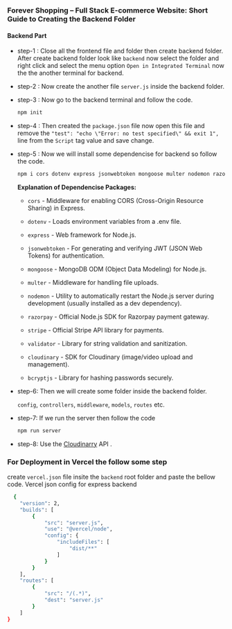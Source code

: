 ### Forever Shopping – Full Stack E-commerce Website: Short Guide to Creating the Backend Folder

#### Backend Part

- step-1 :
Close all the frontend file and folder then create backend folder. After create backend folder look like `backend` now select the folder and right click and select the menu option `Open in Integrated Terminal` now the the another terminal for backend.

- step-2 : Now create the another file `server.js` inside the backend folder.

- step-3 : Now go to the backend terminal and follow the code.
    ```sh
    npm init
    ```
- step-4 : Then created the `package.json` file now open this file and remove the `"test": "echo \"Error: no test specified\" && exit 1",` line from the `Script` tag value and save change. 

- step-5 : Now we will install some dependencise for backend so follow the code.

    ```sh
    npm i cors dotenv express jsonwebtoken mongoose multer nodemon razorpay strip validator cloudinary bcrypt
    ```

  **Explanation of Dependencise Packages:**

  - `cors` - Middleware for enabling CORS (Cross-Origin Resource Sharing) in Express.
  - `dotenv` - Loads environment variables from a .env file.
  
  - `express` - Web framework for Node.js.

  - `jsonwebtoken` - For generating and verifying JWT (JSON Web Tokens) for authentication.

  - `mongoose` - MongoDB ODM (Object Data Modeling) for Node.js.

  - `multer` - Middleware for handling file uploads.

  - `nodemon` - Utility to automatically restart the Node.js server during development (usually installed as a dev dependency).

  - `razorpay` - Official Node.js SDK for Razorpay payment gateway.

  - `stripe` - Official Stripe API library for payments.

  - `validator` - Library for string validation and sanitization.

  - `cloudinary` - SDK for Cloudinary (image/video upload and management).

  - `bcryptjs` - Library for hashing passwords securely.

- step-6: Then we will create some folder inside the backend folder.

     `config`, `controllers`, `middleware`, `models`, `routes` etc.
- step-7: If we run the server then follow the code 

    ```sh
    npm run server
    ```
- step-8: Use the [Cloudinarry](https://cloudinary.com/) API .




### For Deployment in Vercel the follow some step
create `vercel.json` file insite the `backend` root folder and paste the bellow code. Vercel json config for express backend

```bash
  {
    "version": 2,
    "builds": [
        {
            "src": "server.js",
            "use": "@vercel/node",
            "config": {
                "includeFiles": [
                    "dist/**"
                ]
            }
        }
    ],
    "routes": [
        {
            "src": "/(.*)",
            "dest": "server.js"
        }
    ]
}
```
